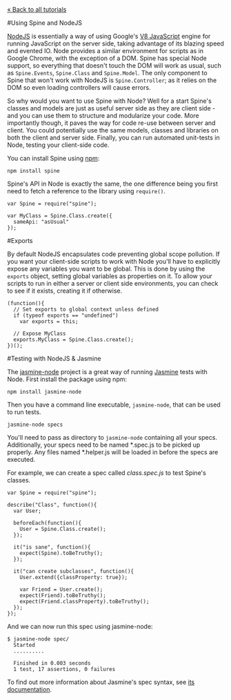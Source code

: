 <div class="back"><a href="index.html">&laquo; Back to all tutorials</a></div>

#Using Spine and NodeJS

[NodeJS](http://nodejs.org/) is essentially a way of using Google's [V8 JavaScript](http://code.google.com/p/v8/) engine for running JavaScript on the server side, taking advantage of its blazing speed and evented IO. Node provides a similar environment for scripts as in Google Chrome, with the exception of a DOM. Spine has special Node support, so everything that doesn't touch the DOM will work as usual, such as `Spine.Events`, `Spine.Class` and `Spine.Model`. The only component to Spine that won't work with NodeJS is `Spine.Controller`; as it relies on the DOM so even loading controllers will cause errors. 

So why would you want to use Spine with Node? Well for a start Spine's classes and models are just as useful server side as they are client side - and you can use them to structure and modularize your code. More importantly though, it paves the way for code re-use between server and client. You could potentially use the same models, classes and libraries on both the client and server side. Finally, you can run automated unit-tests in Node, testing your client-side code. 

You can install Spine using [npm](http://npmjs.org):

    npm install spine

Spine's API in Node is exactly the same, the one difference being you first need to fetch a reference to the library using `require()`.

    var Spine = require("spine");
    
    var MyClass = Spine.Class.create({
      sameApi: "asUsual"
    });
    
#Exports

By default NodeJS encapsulates code preventing global scope pollution. If you want your client-side scripts to work with Node you'll have to explicitly expose any variables you want to be global. This is done by using the `exports` object, setting global variables as properties on it. To allow your scripts to run in either a server or client side environments, you can check to see if it exists, creating it if otherwise. 

    (function(){
      // Set exports to global context unless defined
      if (typeof exports == "undefined")
        var exports = this;
      
      // Expose MyClass
      exports.MyClass = Spine.Class.create();
    })();

#Testing with NodeJS & Jasmine

The [jasmine-node](https://github.com/mhevery/jasmine-node) project is a great way of running [Jasmine](http://github.com/pivotal/jasmine) tests with Node. First install the package using npm:

    npm install jasmine-node
    
Then you have a command line executable, `jasmine-node`, that can be used to run tests.

    jasmine-node specs
    
You'll need to pass as directory to `jasmine-node` containing all your specs. Additionally, your specs need to be named \*.spec.js to be picked up properly. Any files named \*.helper.js will be loaded in before the specs are executed. 

For example, we can create a spec called *class.spec.js* to test Spine's classes.  

    var Spine = require("spine");

    describe("Class", function(){
      var User;

      beforeEach(function(){
        User = Spine.Class.create();
      });

      it("is sane", function(){
        expect(Spine).toBeTruthy();
      });

      it("can create subclasses", function(){
        User.extend({classProperty: true});

        var Friend = User.create();
        expect(Friend).toBeTruthy();
        expect(Friend.classProperty).toBeTruthy();
      });
    });
    
And we can now run this spec using jasmine-node:

    $ jasmine-node spec/
      Started
      ..........

      Finished in 0.003 seconds
      1 test, 17 assertions, 0 failures
    
To find out more information about Jasmine's spec syntax, see [its documentation](http://github.com/pivotal/jasmine). 